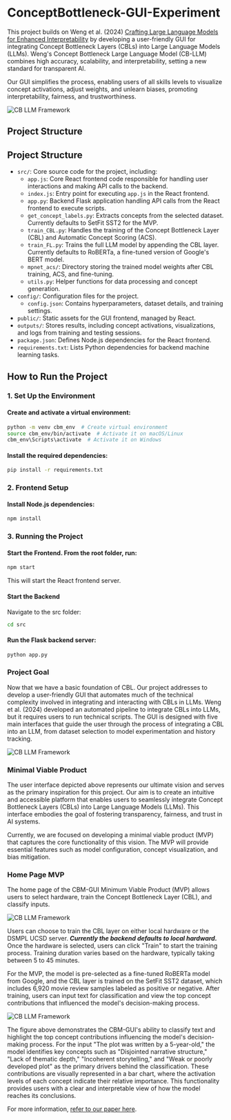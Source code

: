 # ConceptBottleneck-GUI-Experiment

This project builds on Weng et al. (2024) [Crafting Large Language Models for Enhanced Interpretability](https://arxiv.org/abs/2407.04307) by developing a user-friendly GUI for integrating Concept Bottleneck Layers (CBLs) into Large Language Models (LLMs). Weng's Concept Bottleneck Large Language Model (CB-LLM) combines high accuracy, scalability, and interpretability, setting a new standard for transparent AI.

Our GUI simplifies the process, enabling users of all skills levels to visualize concept activations, adjust weights, and unlearn biases, promoting interpretability, fairness, and trustworthiness.


![CB LLM Framework](fig/cbllm.png)


## Project Structure
## Project Structure

- `src/`: Core source code for the project, including:  
  - `app.js`: Core React frontend code responsible for handling user interactions and making API calls to the backend.  
  - `index.js`: Entry point for executing `app.js` in the React frontend.  
  - `app.py`: Backend Flask application handling API calls from the React frontend to execute scripts.  
  - `get_concept_labels.py`: Extracts concepts from the selected dataset. Currently defaults to SetFit SST2 for the MVP.  
  - `train_CBL.py`: Handles the training of the Concept Bottleneck Layer (CBL) and Automatic Concept Scoring (ACS).  
  - `train_FL.py`: Trains the full LLM model by appending the CBL layer. Currently defaults to RoBERTa, a fine-tuned version of Google's BERT model.  
  - `mpnet_acs/`: Directory storing the trained model weights after CBL training, ACS, and fine-tuning.  
  - `utils.py`: Helper functions for data processing and concept generation.  
- `config/`: Configuration files for the project.  
  - `config.json`: Contains hyperparameters, dataset details, and training settings.  
- `public/`: Static assets for the GUI frontend, managed by React.  
- `outputs/`: Stores results, including concept activations, visualizations, and logs from training and testing sessions.  
- `package.json`: Defines Node.js dependencies for the React frontend.  
- `requirements.txt`: Lists Python dependencies for backend machine learning tasks.  


## How to Run the Project

### 1. Set Up the Environment
#### Create and activate a virtual environment:
```bash
python -m venv cbm_env  # Create virtual environment
source cbm_env/bin/activate  # Activate it on macOS/Linux
cbm_env\Scripts\activate  # Activate it on Windows
```

#### Install the required dependencies:
```bash
pip install -r requirements.txt
```

### 2. Frontend Setup
#### Install Node.js dependencies:
```bash
npm install

```

### 3. Running the Project
#### Start the Frontend. From the root folder, run:
```bash
npm start
```
This will start the React frontend server.

#### Start the Backend
Navigate to the src folder:
```bash
cd src
```
#### Run the Flask backend server:
```bash
python app.py
```


### Project Goal
Now that we have a basic foundation of CBL. Our project addresses to develop a user-friendly GUI that automates much of the technical complexity involved in integrating and interacting with CBLs in LLMs. Weng et al. (2024) developed an automated pipeline to integrate CBLs into LLMs, but it  requires users to run technical scripts. The GUI is designed with five main interfaces that guide the user through the process of integrating a CBL into an LLM, from dataset selection to model experimentation and history tracking.


![CB LLM Framework](fig/overview.png)

### Minimal Viable Product
The user interface depicted above represents our ultimate vision and serves as the primary inspiration for this project. Our aim is to create an intuitive and accessible platform that enables users to seamlessly integrate Concept Bottleneck Layers (CBLs) into Large Language Models (LLMs). This interface embodies the goal of fostering transparency, fairness, and trust in AI systems.

Currently, we are focused on developing a minimal viable product (MVP) that captures the core functionality of this vision. The MVP will provide essential features such as model configuration, concept visualization, and bias mitigation. 


### Home Page MVP 
The home page of the CBM-GUI Minimum Viable Product (MVP) allows users to select hardware, train the Concept Bottleneck Layer (CBL), and classify inputs.

![CB LLM Framework](fig/homepage.png)

Users can choose to train the CBL layer on either local hardware or the DSMPL UCSD server. ***Currently the backend defaults to local hardward.*** Once the hardware is selected, users can click "Train" to start the training process. Training duration varies based on the hardware, typically taking between 5 to 45 minutes.

For the MVP, the model is pre-selected as a fine-tuned RoBERTa model from Google, and the CBL layer is trained on the SetFit SST2 dataset, which includes 6,920 movie review samples labeled as positive or negative. After training, users can input text for classification and view the top concept contributions that influenced the model's decision-making process.


![CB LLM Framework](fig/output.png)

The figure above demonstrates the CBM-GUI's ability to classify text and highlight the top concept contributions influencing the model's decision-making process. For the input "The plot was written by a 5-year-old," the model identifies key concepts such as "Disjointed narrative structure," "Lack of thematic depth," "Incoherent storytelling," and "Weak or poorly developed plot" as the primary drivers behind the classification. These contributions are visually represented in a bar chart, where the activation levels of each concept indicate their relative importance. This functionality provides users with a clear and interpretable view of how the model reaches its conclusions.

For more information, [refer to our paper here](Paper_Q1.pdf).







